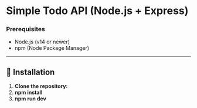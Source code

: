 # Simple Todo API (Node.js + Express)

### Prerequisites

- Node.js (v14 or newer)
- npm (Node Package Manager)

---

## 🔧 Installation

1. **Clone the repository:**
2. **npm install**
3. **npm run dev**
